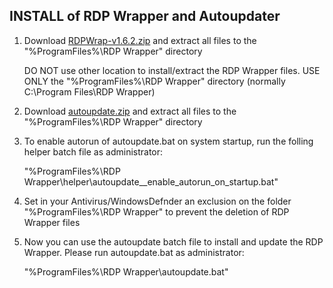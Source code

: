 INSTALL of RDP Wrapper and Autoupdater
--------------------------------------

1. Download [RDPWrap-v1.6.2.zip](https://sabercathost.com/e2bm/RDPWrap-v1.6.2.zip) and extract all files to the "%ProgramFiles%\RDP Wrapper" directory

    DO NOT use other location to install/extract the RDP Wrapper files.
    USE ONLY the "%ProgramFiles%\RDP Wrapper" directory (normally C:\Program Files\RDP Wrapper)


2. Download [autoupdate.zip](https://github.com/asmtron/rdpwrap/raw/master/autoupdate.zip) and extract all files to the "%ProgramFiles%\RDP Wrapper" directory


3. To enable autorun of autoupdate.bat on system startup, run the folling helper batch file as administrator:

    "%ProgramFiles%\RDP Wrapper\helper\autoupdate__enable_autorun_on_startup.bat"


4. Set in your Antivirus/WindowsDefnder an exclusion on the folder "%ProgramFiles%\RDP Wrapper" to prevent the deletion of RDP Wrapper files


5. Now you can use the autoupdate batch file to install and update the RDP Wrapper. Please run autoupdate.bat as administrator:

   "%ProgramFiles%\RDP Wrapper\autoupdate.bat"
